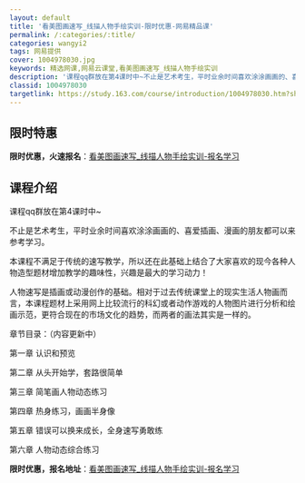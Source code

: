 ```yaml
---
layout: default
title: '看美图画速写_线描人物手绘实训-限时优惠-网易精品课'
permalink: /:categories/:title/
categories: wangyi2
tags: 网易提供
cover: 1004978030.jpg
keywords: 精选网课,网易云课堂,看美图画速写_线描人物手绘实训
description: '课程qq群放在第4课时中~不止是艺术考生，平时业余时间喜欢涂涂画画的、喜爱插画、漫画的朋友都可以来参考学习。本课程不满足'
classid: 1004978030
targetlink: https://study.163.com/course/introduction/1004978030.htm?share=1&shareId=1025206652&utm_campaign=share&utm_medium=iphoneShare&utm_source=&utm_u=1025206652
---
```


## 限时特惠

**限时优惠，火速报名**：[看美图画速写_线描人物手绘实训-报名学习](https://study.163.com/course/introduction/1004978030.htm?share=1&shareId=1025206652&utm_campaign=share&utm_medium=iphoneShare&utm_source=&utm_u=1025206652)

## 课程介绍

课程qq群放在第4课时中~

不止是艺术考生，平时业余时间喜欢涂涂画画的、喜爱插画、漫画的朋友都可以来参考学习。

本课程不满足于传统的速写教学，所以还在此基础上结合了大家喜欢的现今各种人物造型题材增加教学的趣味性，兴趣是最大的学习动力！

人物速写是插画或动漫创作的基础。相对于过去传统课堂上的现实生活人物画而言，本课程题材上采用网上比较流行的科幻或者动作游戏的人物图片进行分析和绘画示范，更符合现在的市场文化的趋势，而两者的画法其实是一样的。



章节目录：（内容更新中）

第一章 认识和预览

第二章 从头开始学，套路很简单

第三章 简笔画人物动态练习

第四章 热身练习，画画半身像

第五章 错误可以换来成长，全身速写勇敢练

第六章 人物动态综合练习

**限时优惠，报名地址**：[看美图画速写_线描人物手绘实训-报名学习](https://study.163.com/course/introduction/1004978030.htm?share=1&shareId=1025206652&utm_campaign=share&utm_medium=iphoneShare&utm_source=&utm_u=1025206652)

